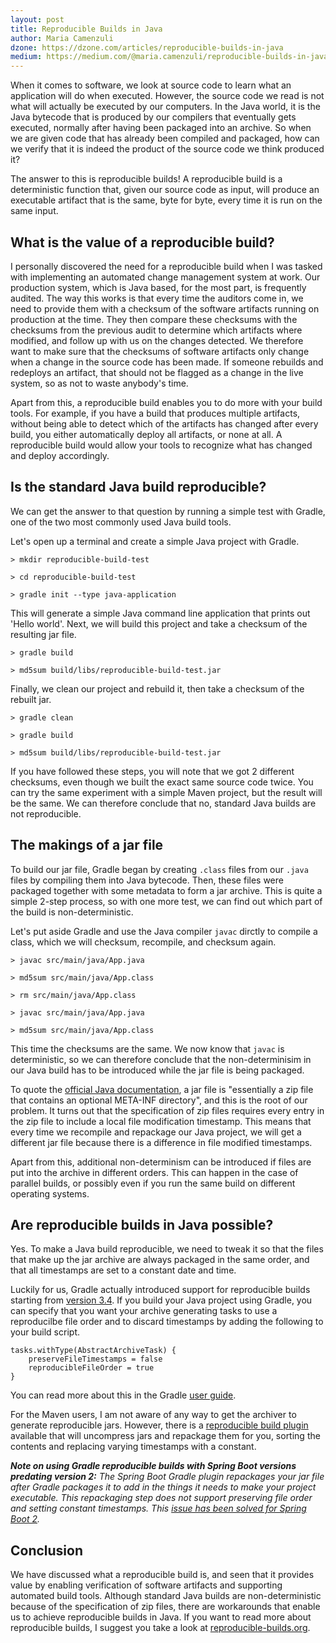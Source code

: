 ```yaml
---
layout: post
title: Reproducible Builds in Java
author: Maria Camenzuli
dzone: https://dzone.com/articles/reproducible-builds-in-java
medium: https://medium.com/@maria.camenzuli/reproducible-builds-in-java-15e63176bafc
---
```


When it comes to software, we look at source code to learn what an application will do when executed. However, the source code we read is not what will actually be executed by our computers. In the Java world, it is the Java bytecode that is produced by our compilers that eventually gets executed, normally after having been packaged into an archive. So when we are given code that has already been compiled and packaged, how can we verify that it is indeed the product of the source code we think produced it?

The answer to this is reproducible builds! A reproducible build is a deterministic function that, given our source code as input, will produce an executable artifact that is the same, byte for byte, every time it is run on the same input.

## What is the value of a reproducible build?

I personally discovered the need for a reproducible build when I was tasked with implementing an automated change management system at work. Our production system, which is Java based, for the most part, is frequently audited. The way this works is that every time the auditors come in, we need to provide them with a checksum of the software artifacts running on production at the time. They then compare these checksums with the checksums from the previous audit to determine which artifacts where modified, and follow up with us on the changes detected. We therefore want to make sure that the checksums of software artifacts only change when a change in the source code has been made. If someone rebuilds and redeploys an artifact, that should not be flagged as a change in the live system, so as not to waste anybody's time.

Apart from this, a reproducible build enables you to do more with your build tools. For example, if you have a build that produces multiple artifacts, without being able to detect which of the artifacts has changed after every build, you either automatically deploy all artifacts, or none at all. A reproducible build would allow your tools to recognize what has changed and deploy accordingly.

## Is the standard Java build reproducible?

We can get the answer to that question by running a simple test with Gradle, one of the two most commonly used Java build tools.

Let's open up a terminal and create a simple Java project with Gradle.

`> mkdir reproducible-build-test`

`> cd reproducible-build-test`

`> gradle init --type java-application`

This will generate a simple Java command line application that prints out 'Hello world'. Next, we will build this project and take a checksum of the resulting jar file.

`> gradle build`

`> md5sum build/libs/reproducible-build-test.jar`

Finally, we clean our project and rebuild it, then take a checksum of the rebuilt jar.

`> gradle clean`

`> gradle build`

`> md5sum build/libs/reproducible-build-test.jar`

If you have followed these steps, you will note that we got 2 different checksums, even though we built the exact same source code twice. You can try the same experiment with a simple Maven project, but the result will be the same. We can therefore conclude that no, standard Java builds are not reproducible.

## The makings of a jar file

To build our jar file, Gradle began by creating `.class` files from our `.java` files by compiling them into Java bytecode. Then, these files were packaged together with some metadata to form a jar archive. This is quite a simple 2-step process, so with one more test, we can find out which part of the build is non-deterministic.

Let's put aside Gradle and use the Java compiler `javac` dirctly to compile a class, which we will checksum, recompile, and checksum again.

`> javac src/main/java/App.java`

`> md5sum src/main/java/App.class`

`> rm src/main/java/App.class`

`> javac src/main/java/App.java`

`> md5sum src/main/java/App.class`

This time the checksums are the same. We now know that `javac` is deterministic, so we can therefore conclude that the non-determinisim in our Java build has to be introduced while the jar file is being packaged.

To quote the [official Java documentation](https://docs.oracle.com/javase/8/docs/technotes/guides/jar/jar.html#Intro), a jar file is "essentially a zip file that contains an optional META-INF directory", and this is the root of our problem. It turns out that the specification of zip files requires every entry in the zip file to include a local file modification timestamp. This means that every time we recompile and repackage our Java project, we will get a different jar file because there is a difference in file modified timestamps.

Apart from this, additional non-determinism can be introduced if files are put into the archive in different orders. This can happen in the case of parallel builds, or possibly even if you run the same build on different operating systems.

## Are reproducible builds in Java possible?

Yes. To make a Java build reproducible, we need to tweak it so that the files that make up the jar archive are always packaged in the same order, and that all timestamps are set to a constant date and time.

Luckily for us, Gradle actually introduced support for reproducible builds starting from [version 3.4](https://docs.gradle.org/3.4/release-notes.html#initial-support-for-reproducible-archives). If you build your Java project using Gradle, you can specify that you want your archive generating tasks to use a reproducilbe file order and to discard timestamps by adding the following to your build script.

```
tasks.withType(AbstractArchiveTask) {
    preserveFileTimestamps = false
    reproducibleFileOrder = true
}
```

You can read more about this in the Gradle [user guide](https://docs.gradle.org/3.4/userguide/working_with_files.html#sec:reproducible_archives).

For the Maven users, I am not aware of any way to get the archiver to generate reproducible jars. However, there is a [reproducible build plugin](https://zlika.github.io/reproducible-build-maven-plugin/) available that will uncompress jars and repackage them for you, sorting the contents and replacing varying timestamps with a constant.

***Note on using Gradle reproducible builds with Spring Boot versions predating version 2:*** *The Spring Boot Gradle plugin repackages your jar file after Gradle packages it to add in the things it needs to make your project executable. This repackaging step does not support preserving file order and setting constant timestamps. This [issue has been solved for Spring Boot 2](https://github.com/spring-projects/spring-boot/issues/8391).*

## Conclusion

We have discussed what a reproducible build is, and seen that it provides value by enabling verification of software artifacts and supporting automated build tools. Although standard Java builds are non-deterministic because of the specification of zip files, there are workarounds that enable us to achieve reproducible builds in Java. If you want to read more about reproducible builds, I suggest you take a look at [reproducible-builds.org](https://reproducible-builds.org/).